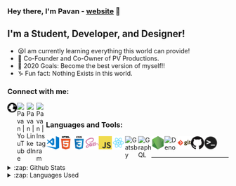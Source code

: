 ### Hey there, I'm Pavan - [website] 👋

## I'm a Student, Developer, and Designer!

- 😫I am currently learning everything this world can provide!
- 🏢 Co-Founder and Co-Owner of PV Productions.
- 🥅 2020 Goals: Become the best version of myself!!
- ♑ Fun fact: Nothing Exists in this world.

### Connect with me:

[<img align="left" alt="Pavan.com" width="22px" src="https://raw.githubusercontent.com/iconic/open-iconic/master/svg/globe.svg" />][website]
[<img align="left" alt="Pavan | YouTube" width="22px" src="https://cdn.jsdelivr.net/npm/simple-icons@v3/icons/youtube.svg" />][youtube]
[<img align="left" alt="Pavan | LinkedIn" width="22px" src="https://cdn.jsdelivr.net/npm/simple-icons@v3/icons/linkedin.svg" />][linkedin]
[<img align="left" alt="Pavan | Instagram" width="22px" src="https://cdn.jsdelivr.net/npm/simple-icons@v3/icons/instagram.svg" />][instagram]

<br />

### Languages and Tools:

<img align="left" alt="Visual Studio Code" width="30px" src="https://raw.githubusercontent.com/github/explore/80688e429a7d4ef2fca1e82350fe8e3517d3494d/topics/visual-studio-code/visual-studio-code.png" />
<img align="left" alt="HTML5" width="30px" src="https://raw.githubusercontent.com/github/explore/80688e429a7d4ef2fca1e82350fe8e3517d3494d/topics/html/html.png" />
<img align="left" alt="CSS3" width="30px" src="https://raw.githubusercontent.com/github/explore/80688e429a7d4ef2fca1e82350fe8e3517d3494d/topics/css/css.png" />
<img align="left" alt="Sass" width="30px" src="https://raw.githubusercontent.com/github/explore/80688e429a7d4ef2fca1e82350fe8e3517d3494d/topics/sass/sass.png" />
<img align="left" alt="JavaScript" width="30px" src="https://raw.githubusercontent.com/github/explore/80688e429a7d4ef2fca1e82350fe8e3517d3494d/topics/javascript/javascript.png" />
<img align="left" alt="React" width="30px" src="https://raw.githubusercontent.com/github/explore/80688e429a7d4ef2fca1e82350fe8e3517d3494d/topics/react/react.png" />
<img align="left" alt="Gatsby" width="30px" src="https://obscureproblemsandgotchas.com/wp-content/uploads/2018/06/bootstrap-stack-e1530246058846.png" />
<img align="left" alt="GraphQL" width="30px" src="https://xebialabs.com/wp-content/uploads/files/tool-chest/mongodb.jpg" />
<img align="left" alt="Node.js" width="30px" src="https://raw.githubusercontent.com/github/explore/80688e429a7d4ef2fca1e82350fe8e3517d3494d/topics/nodejs/nodejs.png" />
<img align="left" alt="Deno" width="30px" src="https://www.sohamkamani.com/static/65137ed3c844d05124dcfdab28263c21/6b427/express-routing-logo.png" />
<img align="left" alt="Git" width="30px" src="https://raw.githubusercontent.com/github/explore/80688e429a7d4ef2fca1e82350fe8e3517d3494d/topics/git/git.png" />
<img align="left" alt="GitHub" width="30px" src="https://raw.githubusercontent.com/github/explore/78df643247d429f6cc873026c0622819ad797942/topics/github/github.png" />
<img align="left" alt="Terminal" width="30px" src="https://raw.githubusercontent.com/github/explore/80688e429a7d4ef2fca1e82350fe8e3517d3494d/topics/terminal/terminal.png" />



<br />
<br />


---
<details>
  <summary>:zap: Github Stats</summary>
  
  

  <img align="left" alt="Pavan's Github Stats" src="https://github-readme-stats.codestackr.vercel.app/api?username=PavanS27&show_icons=true&theme=dracula" />

</details>
<details>
  <summary>:zap: Languages Used</summary>
<img src ="https://github-readme-stats.vercel.app/api/top-langs/?username=PavanS27&theme=dark&hide_langs_below%20=%201" />
</details>

[website]: https://pavans27.github.io/PortfolioV3/
[youtube]: https://youtube.com/
[instagram]: https://www.instagram.com/_i_pavan_i_/
[linkedin]: https://www.linkedin.com/in/pavan-srikanth-ab52491b1/

